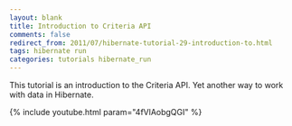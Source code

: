 ```yaml
---           
layout: blank
title: Introduction to Criteria API
comments: false
redirect_from: 2011/07/hibernate-tutorial-29-introduction-to.html
tags: hibernate run
categories: tutorials hibernate_run
---
```


This tutorial is an introduction to the Criteria API. Yet another way to work with data in Hibernate.

{% include youtube.html param="4fVlAobgQGI" %}